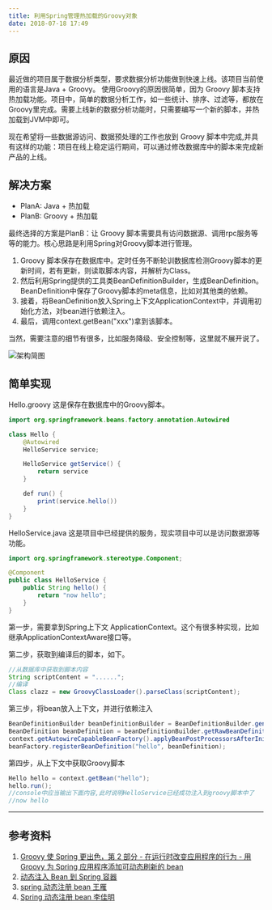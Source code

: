 ```yaml
---
title: 利用Spring管理热加载的Groovy对象
date: 2018-07-18 17:49
---
```


## 原因

最近做的项目属于数据分析类型，要求数据分析功能做到快速上线。该项目当前使用的语言是Java + Groovy。 使用Groovy的原因很简单，因为 Groovy 脚本支持热加载功能。项目中，简单的数据分析工作，如一些统计、排序、过滤等，都放在Groovy里完成。需要上线新的数据分析功能时，只需要编写一个新的脚本，并热加载到JVM中即可。

现在希望将一些数据源访问、数据预处理的工作也放到 Groovy 脚本中完成,并具有这样的功能：项目在线上稳定运行期间，可以通过修改数据库中的脚本来完成新产品的上线。

## 解决方案

- PlanA: Java + 热加载
- PlanB: Groovy + 热加载

最终选择的方案是PlanB：让 Groovy 脚本需要具有访问数据源、调用rpc服务等等的能力。核心思路是利用Spring对Groovy脚本进行管理。

1. Groovy 脚本保存在数据库中。定时任务不断轮训数据库检测Groovy脚本的更新时间，若有更新，则读取脚本内容，并解析为Class。
2. 然后利用Spring提供的工具类BeanDefinitionBuilder，生成BeanDefinition。BeanDefinition中保存了Groovy脚本的meta信息，比如对其他类的依赖。
3. 接着，将BeanDefinition放入Spring上下文ApplicationContext中，并调用初始化方法，对bean进行依赖注入。
4. 最后，调用context.getBean("xxx")拿到该脚本。

当然，需要注意的细节有很多，比如服务降级、安全控制等，这里就不展开说了。

![架构简图](https://tva2.sinaimg.com/large/006tNc79gy1fte784mbcbj30hb0fvq2y.jpg)

## 简单实现

Hello.groovy
这是保存在数据库中的Groovy脚本。

```java
import org.springframework.beans.factory.annotation.Autowired

class Hello {
    @Autowired
    HelloService service;

    HelloService getService() {
        return service
    }

    def run() {
        print(service.hello())
    }
}
```

HelloService.java
这是项目中已经提供的服务，现实项目中可以是访问数据源等功能。

```java
import org.springframework.stereotype.Component;

@Component
public class HelloService {
    public String hello() {
        return "now hello";
    }
}
```

第一步，需要拿到Spring上下文 ApplicationContext。这个有很多种实现，比如继承ApplicationContextAware接口等。

第二步，获取到编译后的脚本，如下。

```java
//从数据库中获取到脚本内容
String scriptContent = "......";
//编译
Class clazz = new GroovyClassLoader().parseClass(scriptContent);
```

第三步，将bean放入上下文，并进行依赖注入

```java
BeanDefinitionBuilder beanDefinitionBuilder = BeanDefinitionBuilder.genericBeanDefinition(clazz);
BeanDefinition beanDefinition = beanDefinitionBuilder.getRawBeanDefinition();
context.getAutowireCapableBeanFactory().applyBeanPostProcessorsAfterInitialization(beanDefinition, "hello");
beanFactory.registerBeanDefinition("hello", beanDefinition);
```

第四步，从上下文中获取Groovy脚本

```java
Hello hello = context.getBean("hello");
hello.run();
//console中应当输出下面内容,此时说明HelloService已经成功注入到groovy脚本中了
//now hello
```
---

## 参考资料
1. [Groovy 使 Spring 更出色，第 2 部分 - 在运行时改变应用程序的行为 - 用 Groovy 为 Spring 应用程序添加可动态刷新的 bean](https://www.ibm.com/developerworks/cn/java/j-groovierspring2.html)
2. [动态注入 Bean 到 Spring 容器](https://blog.csdn.net/chao_1990/article/details/77370314)
3. [spring 动态注册 bean 王雁](https://zhuanlan.zhihu.com/p/30226423)
4. [Spring 动态注册 bean 李佳明](https://zhuanlan.zhihu.com/p/30070328)